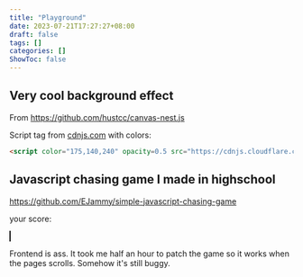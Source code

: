```yaml
---
title: "Playground"
date: 2023-07-21T17:27:27+08:00
draft: false
tags: []
categories: []
ShowToc: false
---
```



## Very cool background effect
From https://github.com/hustcc/canvas-nest.js

Script tag from [cdnjs.com](https://cdnjs.com/libraries/canvas-nest.js/2.0.4) with colors:
```html
<script color="175,140,240" opacity=0.5 src="https://cdnjs.cloudflare.com/ajax/libs/canvas-nest.js/2.0.4/canvas-nest.js" integrity="sha512-P+NGabN/TJDOnCVOFJO+E06TBm4i+M8dTT91lWg/8UpwLrzicEXIypmABPpA47D0x6r+yxFHjYIZKWhc1h7xlQ==" crossorigin="anonymous" referrerpolicy="no-referrer"></script>
```

<!-- <script src="https://raw.githubusercontent.com/hustcc/canvas-nest.js/master/dist/canvas-nest.js" crossorigin="anonymous" referrerpolicy="no-referrer"></script> -->

<!-- https://cdnjs.com/libraries/canvas-nest.js/1.0.1 -->
<script color="175,140,240" opacity=0.6 src="https://cdnjs.cloudflare.com/ajax/libs/canvas-nest.js/2.0.4/canvas-nest.js" integrity="sha512-P+NGabN/TJDOnCVOFJO+E06TBm4i+M8dTT91lWg/8UpwLrzicEXIypmABPpA47D0x6r+yxFHjYIZKWhc1h7xlQ==" crossorigin="anonymous" referrerpolicy="no-referrer"></script>
<script color="255,255,255" opacity=0.6 src="https://cdnjs.cloudflare.com/ajax/libs/canvas-nest.js/2.0.4/canvas-nest.js" integrity="sha512-P+NGabN/TJDOnCVOFJO+E06TBm4i+M8dTT91lWg/8UpwLrzicEXIypmABPpA47D0x6r+yxFHjYIZKWhc1h7xlQ==" crossorigin="anonymous" referrerpolicy="no-referrer"></script>
<script color="255,122,112" opacity=0.6 src="https://cdnjs.cloudflare.com/ajax/libs/canvas-nest.js/2.0.4/canvas-nest.js" integrity="sha512-P+NGabN/TJDOnCVOFJO+E06TBm4i+M8dTT91lWg/8UpwLrzicEXIypmABPpA47D0x6r+yxFHjYIZKWhc1h7xlQ==" crossorigin="anonymous" referrerpolicy="no-referrer"></script>
<script color="138,255,112" opacity=0.6 src="https://cdnjs.cloudflare.com/ajax/libs/canvas-nest.js/2.0.4/canvas-nest.js" integrity="sha512-P+NGabN/TJDOnCVOFJO+E06TBm4i+M8dTT91lWg/8UpwLrzicEXIypmABPpA47D0x6r+yxFHjYIZKWhc1h7xlQ==" crossorigin="anonymous" referrerpolicy="no-referrer"></script>

## Javascript chasing game I made in highschool
https://github.com/EJammy/simple-javascript-chasing-game

<p id='js-game-score'>your score: </p>

<canvas
  onmousemove = 'pos = showCoords(event)'
  id="gameArea"
  width="640"
  height="480"
  style="border:1px solid #000000" >
  </canvas>

<script>
var gameArea = document.getElementById("gameArea");
var ctx = gameArea.getContext("2d");
//for position of mouse
var border = gameArea.getBoundingClientRect();
var pos = {x: 100, y:100};
var i = 0;

var run = setInterval(update, 10)

function update(){
  ctx.clearRect(0, 0, 640, 480);
  follow(player, pos, 15, 5);

  player.update();
  enemy.update();
  if (i > 100) {
    follow(enemy, player, 0, 3);

    //losing
    if (enemy.x < player.x + 30 && player.x < enemy.x + 30 &&
      enemy.y < player.y + 30 && player.y < enemy.y + 30)
      {
      // window.alert("your score:" + i);
      document.querySelector('#js-game-score').innerHTML = "your score:" + i;
      i = 0;
      player.x = 100;
      player.y = 100;
      enemy.x = 100;
      enemy.y = 100;
      pos = {x: 100, y:100};

    }
  }
  i += 1;
}

function component(width, height, color){
  this.x = 100;
  this.y = 100;
  this.update = function () {
    square = ctx;
    square.fillStyle = color;
    square.fillRect(this.x, this.y, width, height);
  }
}
var player = new component(30, 30, "red");
var enemy = new component(30, 30, "green");

function showCoords(evt){
console.log(evt)
  return{
    x: evt.pageX - border.left,
    y: evt.pageY - border.top
  }
}
function follow(object, target, dpos, spd) {
  if (object.x > target.x - dpos) {
    object.x -= spd;
  }else {
    object.x += spd;
  }
  if (object.y > target.y - dpos) {
    object.y -= spd;
  }else {
    object.y += spd;
  }
}
</script>

Frontend is ass. It took me half an hour to patch the game so it works when the pages scrolls. Somehow it's still buggy.
